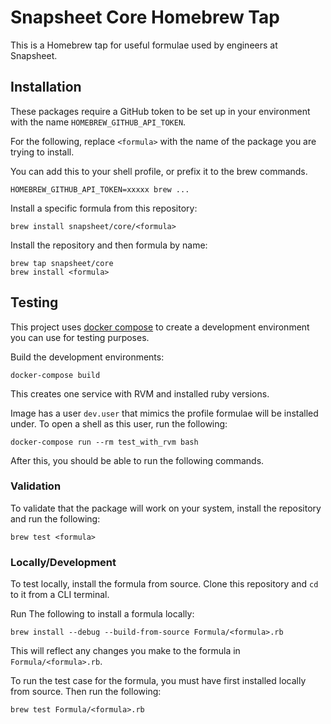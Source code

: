 # Snapsheet Core Homebrew Tap
This is a Homebrew tap for useful formulae used by engineers at Snapsheet.

## Installation
These packages require a GitHub token to be set up in your environment with the name `HOMEBREW_GITHUB_API_TOKEN`.

For the following, replace `<formula>` with the name of the package you are trying to install.

You can add this to your shell profile, or prefix it to the brew commands.
```
HOMEBREW_GITHUB_API_TOKEN=xxxxx brew ...
```

Install a specific formula from this repository:
```
brew install snapsheet/core/<formula>
```

Install the repository and then formula by name:
```
brew tap snapsheet/core
brew install <formula>
```

## Testing

This project uses [docker compose](https://docs.docker.com/compose/) to create a development environment you can use for testing purposes.

Build the development environments:
```
docker-compose build
```

This creates one service with RVM and installed ruby versions.

Image has a user `dev.user` that mimics the profile formulae will be installed under. To open a shell as this user, run the following:
```
docker-compose run --rm test_with_rvm bash
```

After this, you should be able to run the following commands.

### Validation
To validate that the package will work on your system, install the repository and run the following:
```
brew test <formula>
```

### Locally/Development
To test locally, install the formula from source. Clone this repository and `cd` to it from a CLI terminal.

Run The following to install a formula locally:
```
brew install --debug --build-from-source Formula/<formula>.rb
```

This will reflect any changes you make to the formula in `Formula/<formula>.rb`.

To run the test case for the formula, you must have first installed locally from source. Then run the following:
```
brew test Formula/<formula>.rb
```
